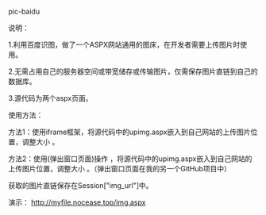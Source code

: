 pic-baidu


说明：

1.利用百度识图，做了一个ASPX网站通用的图床，在开发者需要上传图片时使用。

2.无需占用自己的服务器空间或带宽储存或传输图片，仅需保存图片直链到自己的数据库。

3.源代码为两个aspx页面。



使用方法：

方法1：使用iframe框架，将源代码中的upimg.aspx嵌入到自己网站的上传图片位置，调整大小 。

方法2：使用(弹出窗口页面)操作 ，将源代码中的upimg.aspx嵌入到自己网站的上传图片位置，调整大小 。（弹出窗口页面在我的另一个GitHub项目中）


获取的图片直链保存在Session["img_url"]中。


演示：
http://myfile.nocease.top/img.aspx
